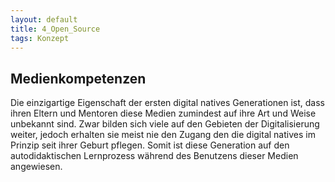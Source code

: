 ```yaml
---
layout: default
title: 4_Open_Source
tags: Konzept
---
```


## Medienkompetenzen

Die einzigartige Eigenschaft der ersten digital natives Generationen ist, dass ihren Eltern und Mentoren diese Medien zumindest auf ihre Art und Weise unbekannt sind. Zwar bilden sich viele auf den Gebieten der Digitalisierung weiter, jedoch erhalten sie meist nie den Zugang den die digital natives im Prinzip seit ihrer Geburt pflegen. Somit ist diese Generation auf den autodidaktischen Lernprozess während des Benutzens dieser Medien angewiesen.

